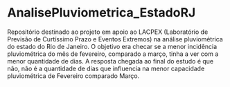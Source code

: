 # AnalisePluviometrica_EstadoRJ
 Repositório destinado ao projeto em apoio ao LACPEX (Laboratório de Previsão de Curtíssimo Prazo e Eventos Extremos) na análise pluviométrica do estado do  Rio de Janeiro. O objetivo era checar se a menor incidência pluviométrica do mês de fevereiro, comparado a março, tinha a ver com a menor quantidade de dias. A resposta chegada ao final do estudo é que não,  não é a quantidade de dias que influencia na menor capacidade pluviométrica de Fevereiro comparado  Março.
